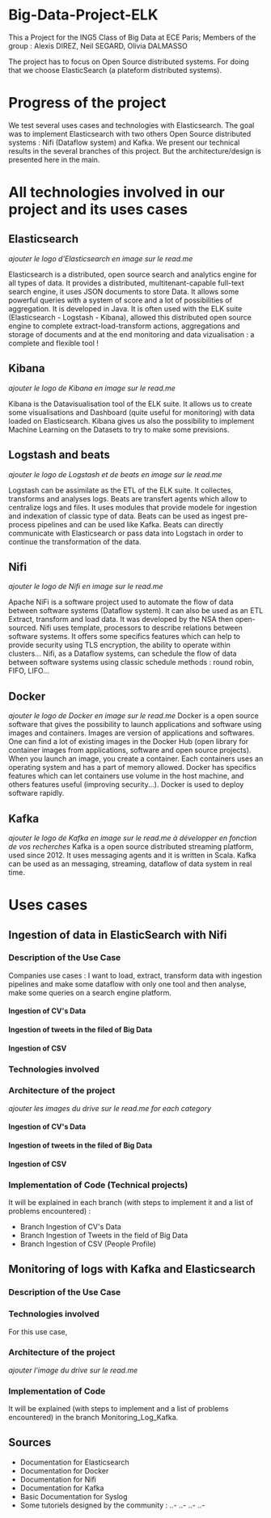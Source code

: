 # Big-Data-Project-ELK
This a Project for the ING5 Class of Big Data at ECE Paris;
Members of the group : Alexis DIREZ, Neil SEGARD, Olivia DALMASSO

The project has to focus on Open Source distributed systems. For doing that we choose ElasticSearch (a plateform distributed systems). 

# Progress of the project
We test several uses cases and technologies with Elasticsearch. 
The goal was to implement Elasticsearch with two others Open Source distributed systems : Nifi (Dataflow system) and Kafka. 
We present our technical results in the several branches of this project. But the architecture/design is presented here in the main. 

# All technologies involved in our project and its uses cases

## Elasticsearch

*ajouter le logo d'Elasticsearch en image sur le read.me* 

Elasticsearch is a distributed, open source search and analytics engine for all types of data. It provides a distributed, multitenant-capable full-text search engine, it uses JSON documents to store Data. It allows some powerful queries with a system of score and a lot of possibilities of aggregation. It is developed in Java. It is often used with the ELK suite (Elasticsearch - Logstash - Kibana), allowed this distributed open source engine to complete extract-load-transform actions, aggregations and storage of documents and at the end monitoring and data vizualisation : a complete and flexible tool ! 

## Kibana

*ajouter le logo de Kibana en image sur le read.me* 

Kibana is the Datavisualisation tool of the ELK suite. It allows us to create some visualisations and Dashboard (quite useful for monitoring) with data loaded on Elasticsearch. Kibana gives us also the possibility to implement Machine Learning on the Datasets to try to make some previsions. 

## Logstash and beats

*ajouter le logo de Logstash et de beats en image sur le read.me* 

Logstash can be assimilate as the ETL of the ELK suite. It collectes, transforms and analyses logs. Beats are transfert agents which allow to centralize logs and files. It uses modules that provide modele for ingestion and indexation of classic type of data. Beats can be used as ingest pre-process pipelines and can be used like Kafka. Beats can directly communicate with Elasticsearch or pass data into Logstach in order to continue the transformation of the data. 

## Nifi

*ajouter le logo de Nifi en image sur le read.me* 

Apache NiFi is a software project used to automate the flow of data between software systems (Dataflow system). It can also be used as an ETL Extract, transform and load data. It was developed by the NSA then open-sourced. 
Nifi uses template, processors to describe relations between software systems. It offers some specifics features which can help to provide security using TLS encryption, the ability to operate within clusters... 
Nifi, as a Dataflow systems, can schedule the flow of data between software systems using classic schedule methods : round robin, FIFO, LIFO...

## Docker

*ajouter le logo de Docker en image sur le read.me* 
Docker is a open source software that gives the possibility to launch applications and software using images and containers. Images are version of applications and softwares. One can find a lot of existing images in the Docker Hub (open library for container images from applications, software and open source projects). When you launch an image, you create a container. Each containers uses an operating system and has a part of memory allowed. Docker has specifics features which can let containers use volume in the host machine, and others features useful (improving security...). Docker is used to deploy software rapidly. 

## Kafka 

*ajouter le logo de Kafka en image sur le read.me* 
*à développer en fonction de vos recherches*
Kafka is a open source distributed streaming platform, used since 2012. It uses messaging agents and it is written in Scala. Kafka can be used as an messaging, streaming, dataflow of data system in real time. 

# Uses cases

## Ingestion of data in ElasticSearch with Nifi

### Description of the Use Case

Companies use cases : I want to load, extract, transform data with ingestion pipelines and make some dataflow with only one tool and then analyse, make some queries on a search engine platform. 

#### Ingestion of CV's Data



#### Ingestion of tweets in the filed of Big Data

#### Ingestion of CSV

### Technologies involved



### Architecture of the project 

*ajouter les images du drive sur le read.me for each category*

#### Ingestion of CV's Data

#### Ingestion of tweets in the filed of Big Data

#### Ingestion of CSV

### Implementation of Code (Technical projects)

It will be explained in each branch (with steps to implement it and a list of problems encountered) : 
- Branch Ingestion of CV's Data
- Branch Ingestion of Tweets in the field of Big Data
- Branch Ingestion of CSV (People Profile)

## Monitoring of logs with Kafka and Elasticsearch

### Description of the Use Case

### Technologies involved

For this use case, 


### Architecture of the project 

*ajouter l'image du drive sur le read.me*

### Implementation of Code 

It will be explained (with steps to implement and a list of problems encountered) in the branch Monitoring_Log_Kafka.

## Sources 

- Documentation for Elasticsearch
- Documentation for Docker
- Documentation for Nifi 
- Documentation for Kafka
- Basic Documentation for Syslog
- Some tutoriels designed by the community : 
..- 
..-
..-
..- 


